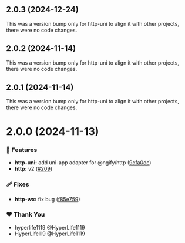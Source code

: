 ## 2.0.3 (2024-12-24)

This was a version bump only for http-uni to align it with other projects, there were no code changes.

## 2.0.2 (2024-11-14)

This was a version bump only for http-uni to align it with other projects, there were no code changes.

## 2.0.1 (2024-11-14)

This was a version bump only for http-uni to align it with other projects, there were no code changes.

# 2.0.0 (2024-11-13)

### 🚀 Features

- **http-uni:** add uni-app adapter for @ngify/http ([9cfa0dc](https://github.com/ngify/ngify/commit/9cfa0dc))
- **http:** v2 ([#209](https://github.com/ngify/ngify/pull/209))

### 🩹 Fixes

- **http-wx:** fix bug ([f85e759](https://github.com/ngify/ngify/commit/f85e759))

### ❤️  Thank You

- hyperlife1119 @HyperLife1119
- HyperLifelll9 @HyperLife1119